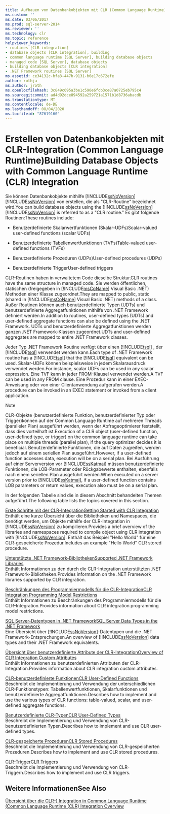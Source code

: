 ```yaml
---
title: Aufbauen von Datenbankobjekten mit CLR (Common Language Runtime)-Integration | Microsoft-Dokumentation
ms.custom: ''
ms.date: 03/06/2017
ms.prod: sql-server-2014
ms.reviewer: ''
ms.technology: clr
ms.topic: reference
helpviewer_keywords:
- routines [CLR integration]
- database objects [CLR integration], building
- common language runtime [SQL Server], building database objects
- managed code [SQL Server], database objects
- building database objects [CLR integration]
- .NET Framework routines [SQL Server]
ms.assetid: ce34132c-bfa3-447b-9131-b6e17c672efe
author: rothja
ms.author: jroth
ms.openlocfilehash: 3c849c095a3be1c590e6fcb3ce87a0725eb795c4
ms.sourcegitcommit: ad4d92dce894592a259721a1571b1d8736abacdb
ms.translationtype: MT
ms.contentlocale: de-DE
ms.lasthandoff: 08/04/2020
ms.locfileid: "87619160"
---
```

# <a name="building-database-objects-with-common-language-runtime-clr-integration"></a><span data-ttu-id="1721d-102">Erstellen von Datenbankobjekten mit CLR-Integration (Common Language Runtime)</span><span class="sxs-lookup"><span data-stu-id="1721d-102">Building Database Objects with Common Language Runtime (CLR) Integration</span></span>
  <span data-ttu-id="1721d-103">Sie können Datenbankobjekte mithilfe [!INCLUDE[ssNoVersion](../../../includes/msconame-md.md)] [!INCLUDE[ssNoVersion](../../../includes/ssnoversion-md.md)] von erstellen, die als "CLR-Routine" bezeichnet wird.</span><span class="sxs-lookup"><span data-stu-id="1721d-103">You can build database objects using the [!INCLUDE[ssNoVersion](../../../includes/msconame-md.md)] [!INCLUDE[ssNoVersion](../../../includes/ssnoversion-md.md)] is referred to as a "CLR routine."</span></span> <span data-ttu-id="1721d-104">Es gibt folgende Routinen:</span><span class="sxs-lookup"><span data-stu-id="1721d-104">These routines include:</span></span>  
  
-   <span data-ttu-id="1721d-105">Benutzerdefinierte Skalarwertfunktionen (Skalar-UDFs)</span><span class="sxs-lookup"><span data-stu-id="1721d-105">Scalar-valued user-defined functions (scalar UDFs)</span></span>  
  
-   <span data-ttu-id="1721d-106">Benutzerdefinierte Tabellenwertfunktionen (TVFs)</span><span class="sxs-lookup"><span data-stu-id="1721d-106">Table-valued user-defined functions (TVFs)</span></span>  
  
-   <span data-ttu-id="1721d-107">Benutzerdefinierte Prozeduren (UDPs)</span><span class="sxs-lookup"><span data-stu-id="1721d-107">User-defined procedures (UDPs)</span></span>  
  
-   <span data-ttu-id="1721d-108">Benutzerdefinierte Trigger</span><span class="sxs-lookup"><span data-stu-id="1721d-108">User-defined triggers</span></span>  
  
 <span data-ttu-id="1721d-109">CLR-Routinen haben in verwaltetem Code dieselbe Struktur.</span><span class="sxs-lookup"><span data-stu-id="1721d-109">CLR routines have the same structure in managed code.</span></span> <span data-ttu-id="1721d-110">Sie werden öffentlichen, statischen (freigegeben in [!INCLUDE[msCoName](../../../includes/msconame-md.md)] Visual Basic .NET) Methoden einer Klasse zugeordnet.</span><span class="sxs-lookup"><span data-stu-id="1721d-110">They are mapped to public, static (shared in [!INCLUDE[msCoName](../../../includes/msconame-md.md)] Visual Basic .NET) methods of a class.</span></span> <span data-ttu-id="1721d-111">Außer Routinen können auch benutzerdefinierte Typen (UDTs) und benutzerdefinierte Aggregatfunktionen mithilfe von .NET Framework definiert werden.</span><span class="sxs-lookup"><span data-stu-id="1721d-111">In addition to routines, user-defined types (UDTs) and user-defined aggregate functions can also be defined using the .NET Framework.</span></span> <span data-ttu-id="1721d-112">UDTs und benutzerdefinierte Aggregatfunktionen werden ganzen .NET Framework-Klassen zugeordnet.</span><span class="sxs-lookup"><span data-stu-id="1721d-112">UDTs and user-defined aggregates are mapped to entire .NET Framework classes.</span></span>  
  
 <span data-ttu-id="1721d-113">Jeder Typ .NET Framework Routine verfügt über einen [!INCLUDE[tsql](../../../includes/ssnoversion-md.md)] , der [!INCLUDE[tsql](../../../includes/tsql-md.md)] verwendet werden kann.</span><span class="sxs-lookup"><span data-stu-id="1721d-113">Each type of .NET Framework routine has a [!INCLUDE[tsql](../../../includes/ssnoversion-md.md)] that the [!INCLUDE[tsql](../../../includes/tsql-md.md)] equivalent can be used.</span></span> <span data-ttu-id="1721d-114">Skalar-UDFs können beispielsweise in jedem Skalarausdruck verwendet werden.</span><span class="sxs-lookup"><span data-stu-id="1721d-114">For instance, scalar UDFs can be used in any scalar expression.</span></span> <span data-ttu-id="1721d-115">Eine TVF kann in jeder FROM-Klausel verwendet werden.</span><span class="sxs-lookup"><span data-stu-id="1721d-115">A TVF can be used in any FROM clause.</span></span> <span data-ttu-id="1721d-116">Eine Prozedur kann in einer EXEC-Anweisung oder von einer Clientanwendung aufgerufen werden.</span><span class="sxs-lookup"><span data-stu-id="1721d-116">A procedure can be invoked in an EXEC statement or invoked from a client application.</span></span>  
  
> [!NOTE]  
>  <span data-ttu-id="1721d-117">CLR-Objekte (benutzerdefinierte Funktion, benutzerdefinierter Typ oder Trigger)können auf der Common Language Runtime auf mehreren Threads (paralleler Plan) ausgeführt werden, wenn der Abfrageoptimierer feststellt, dass dies vorteilhaft ist.</span><span class="sxs-lookup"><span data-stu-id="1721d-117">Execution of a CLR object (user-defined function, user-defined type, or trigger) on the common language runtime can take place on multiple threads (parallel plan), if the query optimizer decides it is beneficial.</span></span> <span data-ttu-id="1721d-118">Benutzerdefinierte Funktionen, die auf Daten zugreifen, werden jedoch auf einem seriellen Plan ausgeführt.</span><span class="sxs-lookup"><span data-stu-id="1721d-118">However, if a user-defined function accesses data, execution will be  on a serial plan.</span></span> <span data-ttu-id="1721d-119">Bei Ausführung auf einer Serverversion vor [!INCLUDE[ssKatmai](../../../includes/sskatmai-md.md)] müssen benutzerdefinierte Funktionen, die LOB-Parameter oder Rückgabewerte enthalten, ebenfalls nach einem seriellen Plan ausgeführt werden.</span><span class="sxs-lookup"><span data-stu-id="1721d-119">When executed on a server version prior to [!INCLUDE[ssKatmai](../../../includes/sskatmai-md.md)], if a user-defined function contains LOB parameters or return values, execution also must be on a serial plan.</span></span>  
  
 <span data-ttu-id="1721d-120">In der folgenden Tabelle sind die in diesem Abschnitt behandelten Themen aufgeführt.</span><span class="sxs-lookup"><span data-stu-id="1721d-120">The following table lists the topics covered in this section.</span></span>  
  
 [<span data-ttu-id="1721d-121">Erste Schritte mit der CLR-Integration</span><span class="sxs-lookup"><span data-stu-id="1721d-121">Getting Started with CLR Integration</span></span>](getting-started-with-clr-integration.md)  
 <span data-ttu-id="1721d-122">Enthält eine kurze Übersicht über die Bibliotheken und Namespaces, die benötigt werden, um Objekte mithilfe der CLR-Integration in [!INCLUDE[ssNoVersion](../../../includes/ssnoversion-md.md)] zu kompilieren.</span><span class="sxs-lookup"><span data-stu-id="1721d-122">Provides a brief overview of the libraries and namespaces required to compile object using CLR integration with [!INCLUDE[ssNoVersion](../../../includes/ssnoversion-md.md)].</span></span> <span data-ttu-id="1721d-123">Enthält das Beispiel "Hello World" für eine CLR-gespeicherte Prozedur.</span><span class="sxs-lookup"><span data-stu-id="1721d-123">Includes an example "Hello World" CLR stored procedure.</span></span>  
  
 [<span data-ttu-id="1721d-124">Unterstützte .NET Framework-Bibliotheken</span><span class="sxs-lookup"><span data-stu-id="1721d-124">Supported .NET Framework Libraries</span></span>](supported-net-framework-libraries.md)  
 <span data-ttu-id="1721d-125">Enthält Informationen zu den durch die CLR-Integration unterstützten .NET Framework-Bibliotheken.</span><span class="sxs-lookup"><span data-stu-id="1721d-125">Provides information on the .NET Framework libraries supported by CLR integration.</span></span>  
  
 [<span data-ttu-id="1721d-126">Beschränkungen des Programmiermodells für die CLR-Integration</span><span class="sxs-lookup"><span data-stu-id="1721d-126">CLR Integration Programming Model Restrictions</span></span>](clr-integration-programming-model-restrictions.md)  
 <span data-ttu-id="1721d-127">Enthält Informationen zu Beschränkungen des Programmiermodells für die CLR-Integration.</span><span class="sxs-lookup"><span data-stu-id="1721d-127">Provides information about CLR integration programming model restrictions.</span></span>  
  
 [<span data-ttu-id="1721d-128">SQL Server-Datentypen in .NET Framework</span><span class="sxs-lookup"><span data-stu-id="1721d-128">SQL Server Data Types in the .NET Framework</span></span>](../../clr-integration-database-objects-types-net-framework/sql-server-data-types-in-the-net-framework.md)  
 <span data-ttu-id="1721d-129">Eine Übersicht über [!INCLUDE[ssNoVersion](../../../includes/ssnoversion-md.md)]-Datentypen und die .NET Framework-Entsprechungen.</span><span class="sxs-lookup"><span data-stu-id="1721d-129">An overview of [!INCLUDE[ssNoVersion](../../../includes/ssnoversion-md.md)] data types and their .NET Framework equivalents.</span></span>  
  
 [<span data-ttu-id="1721d-130">Übersicht über benutzerdefinierte Attribute der CLR-Integration</span><span class="sxs-lookup"><span data-stu-id="1721d-130">Overview of CLR Integration Custom Attributes</span></span>](../../../database-engine/dev-guide/overview-of-clr-integration-custom-attributes.md)  
 <span data-ttu-id="1721d-131">Enthält Informationen zu benutzerdefinierten Attributen der CLR-Integration.</span><span class="sxs-lookup"><span data-stu-id="1721d-131">Provides information about CLR integration custom attributes.</span></span>  
  
 [<span data-ttu-id="1721d-132">CLR-benutzerdefinierte Funktionen</span><span class="sxs-lookup"><span data-stu-id="1721d-132">CLR User-Defined Functions</span></span>](../../clr-integration-database-objects-user-defined-functions/clr-user-defined-functions.md)  
 <span data-ttu-id="1721d-133">Beschreibt die Implementierung und Verwendung der unterschiedlichen CLR-Funktionstypen: Tabellenwertfunktionen, Skalarfunktionen und benutzerdefinierte Aggregatfunktionen.</span><span class="sxs-lookup"><span data-stu-id="1721d-133">Describes how to implement and use the various types of CLR functions: table-valued, scalar, and user-defined aggregate functions.</span></span>  
  
 [<span data-ttu-id="1721d-134">Benutzerdefinierte CLR-Typen</span><span class="sxs-lookup"><span data-stu-id="1721d-134">CLR User-Defined Types</span></span>](../../clr-integration-database-objects-user-defined-types/clr-user-defined-types.md)  
 <span data-ttu-id="1721d-135">Beschreibt die Implementierung und Verwendung von CLR-benutzerdefinierten Typen.</span><span class="sxs-lookup"><span data-stu-id="1721d-135">Describes how to implement and use CLR user-defined types.</span></span>  
  
 [<span data-ttu-id="1721d-136">CLR-gespeicherte Prozeduren</span><span class="sxs-lookup"><span data-stu-id="1721d-136">CLR Stored Procedures</span></span>](../../../database-engine/dev-guide/clr-stored-procedures.md)  
 <span data-ttu-id="1721d-137">Beschreibt die Implementierung und Verwendung von CLR-gespeicherten Prozeduren.</span><span class="sxs-lookup"><span data-stu-id="1721d-137">Describes how to implement and use CLR stored procedures.</span></span>  
  
 [<span data-ttu-id="1721d-138">CLR-Trigger</span><span class="sxs-lookup"><span data-stu-id="1721d-138">CLR Triggers</span></span>](../../../database-engine/dev-guide/clr-triggers.md)  
 <span data-ttu-id="1721d-139">Beschreibt die Implementierung und Verwendung von CLR-Triggern.</span><span class="sxs-lookup"><span data-stu-id="1721d-139">Describes how to implement and use CLR triggers.</span></span>  
  
## <a name="see-also"></a><span data-ttu-id="1721d-140">Weitere Informationen</span><span class="sxs-lookup"><span data-stu-id="1721d-140">See Also</span></span>  
 [<span data-ttu-id="1721d-141">Übersicht über die CLR-&#41; Integration in Common Language Runtime &#40;</span><span class="sxs-lookup"><span data-stu-id="1721d-141">Common Language Runtime &#40;CLR&#41; Integration Overview</span></span>](../common-language-runtime-integration-overview.md)  
  
  
